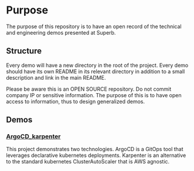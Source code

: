 # Purpose
The purpose of this repository is to have an open record of the technical and engineering demos presented at Superb.

## Structure
Every demo will have a new directory in the root of the project. Every demo should have its own README in its relevant directory in addition to a small description and link in the main README.

Please be aware this is an OPEN SOURCE repository. Do not commit company IP or sensitive information. The purpose of this is to have open access to information, thus to design generalized demos.

## Demos
### [ArgoCD_karpenter](argoCD_karpenter)
This project demonstrates two technologies. ArgoCD is a GitOps tool that leverages declarative kubernetes deployments. Karpenter is an alternative to the standard kubernetes ClusterAutoScaler that is AWS agnostic.

